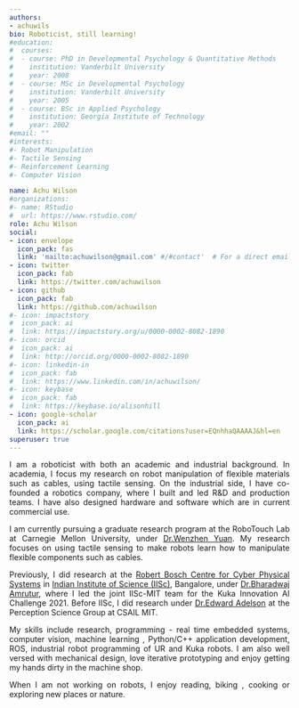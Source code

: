 ```yaml
---
authors:
- achuwils
bio: Roboticist, still learning!
#education:
#  courses:
#  - course: PhD in Developmental Psychology & Quantitative Methods
#    institution: Vanderbilt University
#    year: 2008
#  - course: MSc in Developmental Psychology
#    institution: Vanderbilt University
#    year: 2005
#  - course: BSc in Applied Psychology
#    institution: Georgia Institute of Technology
#    year: 2002
#email: ""
#interests:
#- Robot Manipulation
#- Tactile Sensing
#- Reinforcement Learning
#- Computer Vision

name: Achu Wilson
#organizations:
#- name: RStudio
#  url: https://www.rstudio.com/
role: Achu Wilson
social:
- icon: envelope
  icon_pack: fas
  link: 'mailto:achuwilson@gmail.com' #/#contact'  # For a direct email link, use "mailto:test@example.org".
- icon: twitter
  icon_pack: fab
  link: https://twitter.com/achuwilson
- icon: github
  icon_pack: fab
  link: https://github.com/achuwilson
#- icon: impactstory
#  icon_pack: ai
#  link: https://impactstory.org/u/0000-0002-8082-1890
#- icon: orcid
#  icon_pack: ai
#  link: http://orcid.org/0000-0002-8082-1890
#- icon: linkedin-in
#  icon_pack: fab
#  link: https://www.linkedin.com/in/achuwilson/
#- icon: keybase
#  icon_pack: fab
#  link: https://keybase.io/alisonhill
- icon: google-scholar
  icon_pack: ai
  link: https://scholar.google.com/citations?user=EQnhhaQAAAAJ&hl=en
superuser: true
---
```


<DIV align="justify">

I am a roboticist with both an academic and industrial background. In  academia, I focus my research on robot manipulation of flexible materials such as cables, using tactile sensing.  On the industrial side, I have co-founded a  robotics company, where I built and led R&D and  production teams. I have also designed hardware and software which are  in current commercial use.

I am currently pursuing a graduate research program at the RoboTouch Lab at Carnegie Mellon University, under [Dr.Wenzhen Yuan](https://www.ri.cmu.edu/ri-faculty/wenzhen-yuan/). My research focuses on using tactile sensing to make robots learn how to manipulate flexible components such as cables.

Previously, I did research at the [Robert Bosch Centre for Cyber Physical Systems](https://cps.iisc.ac.in/) in [Indian Institute of Science (IISc)](https://iisc.ac.in/), Bangalore, under [Dr.Bharadwaj Amrutur](https://aml.ece.iisc.ac.in/index.php/Bharadwaj_Amrutur), where I led the joint IISc-MIT team for the Kuka Innovation AI Challenge 2021. Before IISc, I did research under [Dr.Edward Adelson](http://persci.mit.edu/people/adelson) at the Perception Science Group at CSAIL MIT.

My skills include research, programming - real time embedded systems, computer vision, machine learning , Python/C++ application development, ROS, industrial robot programming of UR and Kuka robots. I am also well versed with mechanical design, love iterative prototyping and enjoy getting my hands dirty in the machine shop.

When I am not working on robots, I enjoy reading, biking , cooking or exploring new places or nature.
</DIV>

